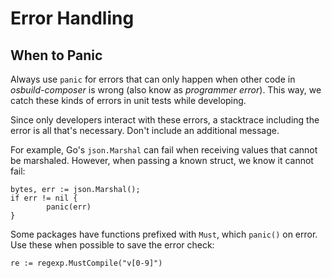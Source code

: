 # Error Handling

## When to Panic

Always use `panic` for errors that can only happen when other code in
*osbuild-composer* is wrong (also know as *programmer error*). This way, we
catch these kinds of errors in unit tests while developing.

Since only developers interact with these errors, a stacktrace including the
error is all that's necessary. Don't include an additional message.

For example, Go's `json.Marshal` can fail when receiving values that cannot be
marshaled. However, when passing a known struct, we know it cannot fail:

```golang
bytes, err := json.Marshal();
if err != nil {
        panic(err)
}
```

Some packages have functions prefixed with `Must`, which `panic()` on error.
Use these when possible to save the error check:

```golang
re := regexp.MustCompile("v[0-9]")
```
